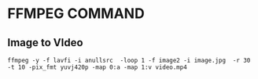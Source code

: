 # FFMPEG COMMAND

## Image to VIdeo
```code
ffmpeg -y -f lavfi -i anullsrc  -loop 1 -f image2 -i image.jpg  -r 30 -t 10 -pix_fmt yuvj420p -map 0:a -map 1:v video.mp4
```
